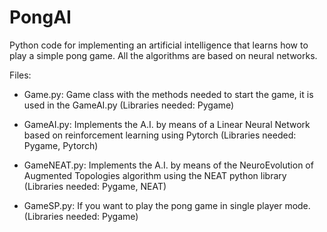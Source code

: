 # PongAI

Python code for implementing an artificial intelligence that learns how to play a simple pong game. All the algorithms are based on neural networks.

Files:

- Game.py: Game class with the methods needed to start the game, it is used in the GameAI.py (Libraries needed: Pygame)

- GameAI.py: Implements the A.I. by means of a Linear Neural Network based on reinforcement learning using Pytorch (Libraries needed: Pygame, Pytorch)

- GameNEAT.py: Implements the A.I. by means of the NeuroEvolution of Augmented Topologies algorithm using the NEAT python library (Libraries needed: Pygame, NEAT)

- GameSP.py: If you want to play the pong game in single player mode. (Libraries needed: Pygame)
